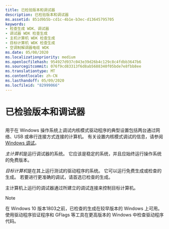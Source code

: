 ```yaml
---
title: 已检验版本和调试器
description: 已检验版本和调试器
ms.assetid: 851d9b5b-cd1c-4b1e-b3ec-d13645795705
keywords:
- 检查生成 WDK、调试器
- 调试器 WDK 检查生成
- 主机计算机 WDK 检查生成
- 目标计算机 WDK 检查生成
- 空调制解调器电缆 WDK
ms.date: 05/08/2020
ms.localizationpriority: medium
ms.openlocfilehash: 954927d937c043e39d26b4c129c8c4fdbb3647b6
ms.sourcegitcommit: 076f9cd83313f6d8ab5688340f05bde7e8fbb8ee
ms.translationtype: MT
ms.contentlocale: zh-CN
ms.lasthandoff: 05/09/2020
ms.locfileid: "82999066"
---
```

# <a name="the-checked-build-and-the-debugger"></a>已检验版本和调试器

## <span id="ddk_the_checked_build_and_the_debugger_tools"></span><span id="DDK_THE_CHECKED_BUILD_AND_THE_DEBUGGER_TOOLS"></span>

用于在 Windows 操作系统上调试内核模式驱动程序的典型设置包括两台通过网络、USB 或串行连接方式连接的计算机。 有关设置内核模式调试的信息，请参阅[Windows 调试](https://docs.microsoft.com/windows-hardware/drivers/debugger/index)。

*主计算机*是运行调试器的系统。 它应该是稳定的系统，并且应始终运行操作系统的免费版本。

*目标计算机*是在其上运行测试的驱动程序的系统。 它可以运行免费生成或检查的生成。 若要进行更准确的调试，请首选已检查的生成。

主计算机上运行的调试器通过所建立的调试连接来控制目标计算机。

> [!NOTE]
> 在 Windows 10 版本1803之前，已检查的生成在较早版本的 Windows 上可用。
> 使用驱动程序验证程序和 GFlags 等工具在更高版本的 Windows 中检查驱动程序代码。
